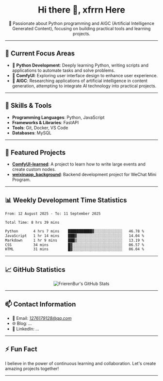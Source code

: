 <h1 align="center">Hi there 👋, xfrrn Here</h1>

<p align="center">
  🎯 Passionate about Python programming and AIGC (Artificial Intelligence Generated Content), focusing on building practical tools and learning projects.
</p>

---

## 🧠 Current Focus Areas

- 🐍 **Python Development**: Deeply learning Python, writing scripts and applications to automate tasks and solve problems.
- 🧩 **ComfyUI**: Exploring user interface design to enhance user experience.
- 🤖 **AIGC**: Researching applications of artificial intelligence in content generation, attempting to integrate AI technology into practical projects.

---

## 🔧 Skills & Tools

- **Programming Languages**: Python, JavaScript
- **Frameworks & Libraries**: FastAPI
- **Tools**: Git, Docker, VS Code
- **Databases**: MySQL

---

## 📂 Featured Projects

- [**ComfyUI-learned**](https://github.com/FrierenBur/ComfyUI-learned): A project to learn how to write large events and create custom nodes.
- [**weixinapp_background**](https://github.com/FrierenBur/weixinapp_background): Backend development project for WeChat Mini Program.

---

## 📊 Weekly Development Time Statistics
<!--START_SECTION:waka-->

```txt
From: 12 August 2025 - To: 11 September 2025

Total Time: 8 hrs 39 mins

Python       4 hrs 7 mins    ███████████▓░░░░░░░░░░░░░   46.78 %
JavaScript   1 hr 14 mins    ███▓░░░░░░░░░░░░░░░░░░░░░   14.04 %
Markdown     1 hr 9 mins     ███▒░░░░░░░░░░░░░░░░░░░░░   13.19 %
CSS          34 mins         █▓░░░░░░░░░░░░░░░░░░░░░░░   06.57 %
HTML         31 mins         █▓░░░░░░░░░░░░░░░░░░░░░░░   06.04 %
```

<!--END_SECTION:waka-->



---

## 📈 GitHub Statistics

<p align="center">
  <img src="https://github-readme-stats.vercel.app/api?username=FrierenBur&show_icons=true&theme=radical" alt="FrierenBur's GitHub Stats" />
</p>

---

## 📫 Contact Information

- 📧 Email: *1276179128@qq.com*
- 🌐 Blog: *...*
- 💼 LinkedIn: *...*

---

## ⚡ Fun Fact

I believe in the power of continuous learning and collaboration. Let's create amazing projects together!

---
